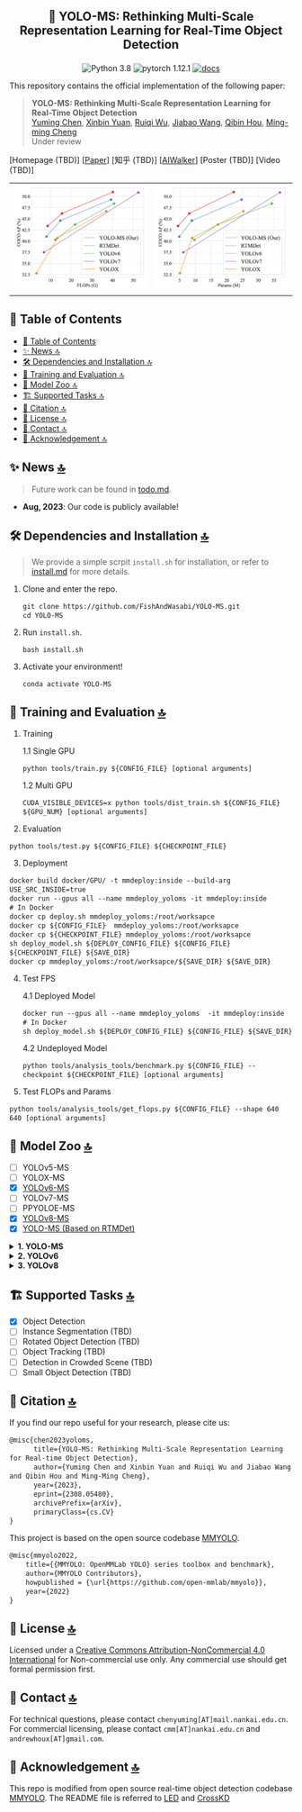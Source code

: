 <h2> <p align=center> 🚀 YOLO-MS: Rethinking Multi-Scale Representation Learning for Real-Time Object Detection </p> </h2>

<div align="center">

![Python 3.8](https://img.shields.io/badge/python-3.8-g)
![pytorch 1.12.1](https://img.shields.io/badge/pytorch-1.12.0-blue.svg)
[![docs](https://img.shields.io/badge/docs-latest-blue)](README.md)

</div>

This repository contains the official implementation of the following paper:

> **YOLO-MS: Rethinking Multi-Scale Representation Learning for Real-Time Object Detection**<br/>
> [Yuming Chen](http://www.fishworld.site/), [Xinbin Yuan](https://github.com/YXB-NKU), [Ruiqi Wu](https://rq-wu.github.io/), [Jiabao Wang](https://mmcheng.net/wjb/), [Qibin Hou](https://houqb.github.io/), [Ming-ming Cheng](https://mmcheng.net)<br/>
> Under review

\[Homepage (TBD)\]
\[[Paper](https://arxiv.org/abs/2308.05480)\]
\[知乎 (TBD)\]
\[[AIWalker](https://mp.weixin.qq.com/s/FfG9vNM_a2k_zflWfuimsw)\]
\[Poster (TBD)\]
\[Video (TBD)\]

<table>
  <tbody>
    <tr>
        <td>
            <img src='asserts/teaser_flops.png' alt='YOLOMS_TEASER0' width='500px'/>
        </td>
        <td>
            <img src='asserts/teaser_params.png' alt='YOLOMS_TEASER0' width='500px'/>
        </td>
    </tr>
    </tbody>
</table>

## 📄 Table of Contents

- [📄 Table of Contents](#-table-of-contents)
- [✨ News 🔝](#-news-)
- [🛠️ Dependencies and Installation 🔝](#️-dependencies-and-installation-)
- [🤖 Training and Evaluation 🔝](#-training-and-evaluation-)
- [🏡 Model Zoo 🔝](#-model-zoo-)
- [🏗️ Supported Tasks 🔝](#️-supported-tasks-)
- [📖 Citation 🔝](#-citation-)
- [📜 License 🔝](#-license-)
- [📮 Contact 🔝](#-contact-)
- [🤝 Acknowledgement 🔝](#-acknowledgement-)

## ✨ News [🔝](#-table-of-contents)

> Future work can be found in [todo.md](docs/todo.md).

- **Aug, 2023**: Our code is publicly available!

## 🛠️ Dependencies and Installation [🔝](#-table-of-contents)

> We provide a simple scrpit `install.sh` for installation, or refer to [install.md](docs/install.md) for more details.

1. Clone and enter the repo.

   ```shell
   git clone https://github.com/FishAndWasabi/YOLO-MS.git
   cd YOLO-MS
   ```

2. Run `install.sh`.

   ```shell
   bash install.sh
   ```

3. Activate your environment!

   ```shell
   conda activate YOLO-MS
   ```

## 🤖 Training and Evaluation [🔝](#-table-of-contents)

1. Training

   1.1 Single GPU

   ```shell
   python tools/train.py ${CONFIG_FILE} [optional arguments]
   ```

   1.2 Multi GPU

   ```shell
   CUDA_VISIBLE_DEVICES=x python tools/dist_train.sh ${CONFIG_FILE} ${GPU_NUM} [optional arguments]
   ```

2. Evaluation

```shell
python tools/test.py ${CONFIG_FILE} ${CHECKPOINT_FILE}
```

3. Deployment

```shell
docker build docker/GPU/ -t mmdeploy:inside --build-arg USE_SRC_INSIDE=true
docker run --gpus all --name mmdeploy_yoloms -it mmdeploy:inside
# In Docker
docker cp deploy.sh mmdeploy_yoloms:/root/worksapce
docker cp ${CONFIG_FILE}  mmdeploy_yoloms:/root/worksapce
docker cp ${CHECKPOINT_FILE} mmdeploy_yoloms:/root/worksapce
sh deploy_model.sh ${DEPLOY_CONFIG_FILE} ${CONFIG_FILE} ${CHECKPOINT_FILE} ${SAVE_DIR}
docker cp mmdeploy_yoloms:/root/worksapce/${SAVE_DIR} ${SAVE_DIR}
```

4. Test FPS

   4.1 Deployed Model

   ```shell
   docker run --gpus all --name mmdeploy_yoloms  -it mmdeploy:inside
   # In Docker
   sh deploy_model.sh ${DEPLOY_CONFIG_FILE} ${CONFIG_FILE} ${SAVE_DIR}
   ```

   4.2 Undeployed Model

   ```shell
   python tools/analysis_tools/benchmark.py ${CONFIG_FILE} --checkpoint ${CHECKPOINT_FILE} [optional arguments]
   ```

5. Test FLOPs and Params

```shell
python tools/analysis_tools/get_flops.py ${CONFIG_FILE} --shape 640 640 [optional arguments]
```

## 🏡 Model Zoo [🔝](#-table-of-contents)

- [ ] YOLOv5-MS
- [ ] YOLOX-MS
- [x] [YOLOv6-MS](configs/yolov6_ms)
- [ ] YOLOv7-MS
- [ ] PPYOLOE-MS
- [x] [YOLOv8-MS](configs/yolov8_ms)
- [x] [YOLO-MS (Based on RTMDet)](configs/yoloms)

<details>
<summary><b>1. YOLO-MS</b></summary>

<table>
    <thead align="center">
    <tr>
        <th> Model </th>
        <th> Resolution </th>
        <th> Epoch </th>
        <th> Params(M) </th>
        <th> FLOPs(G) </th>
        <th> $AP$ </th>
        <th> $AP_s$ </th>
        <th> $AP_m$ </th>
        <th> $AP_l$ </th>
        <th> Config </th>
        <th> 🔗  </th>
    </tr>
    </thead>
    <tbody align="center">
    <tr>
        <td style="width: 300pt"> XS </td>
        <td> 640 </td>
        <td> 300 </td>
        <td> 4.5 </td>
        <td> 8.7 </td>
        <td> 43.1 </td>
        <td> 24.0 </td>
        <td> 47.8 </td>
        <td> 59.1 </td>
        <td> [<a href="https://github.com/FishAndWasabi/YOLO-MS/tree/main/configs/yoloms/yoloms-xs_syncbn_fast_8xb8-300e_coco.py">config</a>]  </td>
        <td> [<a href="https://drive.google.com/file/d/1dCjyDfMY-tThlPb7tQXXgrpHLIWSS_Zr/view?usp=sharing">model</a>] </td>
    </tr>
    <tr>
        <td style="width: 300pt"> XS* </td>
        <td> 640 </td>
        <td> 300 </td>
        <td> 4.5 </td>
        <td> 8.7 </td>
        <td> 43.4 </td>
        <td> 23.7 </td>
        <td> 48.3 </td>
        <td> 60.3 </td>
        <td> [<a href="https://github.com/FishAndWasabi/YOLO-MS/tree/main/configs/yoloms/yoloms-xs-se_syncbn_fast_8xb8-300e_coco.py">config</a>]  </td>
        <td> [<a href="https://drive.google.com/file/d/1-GdPJX_GAfH9sXAHdRmFRTNR0kL0l5v8/view?usp=drive_link">model</a>] </td>
    </tr>
    <tr>
        <td> S </td>
        <td> 640 </td>
        <td> 300 </td>
        <td> 8.1 </td>
        <td> 15.6 </td>
        <td> 46.2 </td>
        <td> 27.5 </td>
        <td> 50.6 </td>
        <td> 62.9 </td>
        <td> [<a href="https://github.com/FishAndWasabi/YOLO-MS/tree/main/configs/yoloms/yoloms-s_syncbn_fast_8xb8-300e_coco.py">config</a>]  </td>
        <td> [<a href="https://drive.google.com/file/d/1inr-4aI9C4hOynBgmNqKyZ4-60MSoX5F/view?usp=drive_link">model</a>] </td>
    </tr>
    <tr>
        <td> S* </td>
        <td> 640 </td>
        <td> 300 </td>
        <td> 8.1 </td>
        <td> 15.6 </td>
        <td> 46.2 </td>
        <td> 26.9 </td>
        <td> 50.5 </td>
        <td> 63.0 </td>
        <td> [<a href="https://github.com/FishAndWasabi/YOLO-MS/tree/main/configs/yoloms/yoloms-s-se_syncbn_fast_8xb8-300e_coco.py">config</a>]  </td>
        <td> [<a href="https://drive.google.com/file/d/12mtXMOJDfuGdxImuPewq3-WJ0kanPjAx/view?usp=drive_link">model</a>] </td>
    </tr>
    <tr>
        <td> - </td>
        <td> 640 </td>
        <td> 300 </td>
        <td> 22.0 </td>
        <td> 40.1 </td>
        <td> 50.8 </td>
        <td> 33.2 </td>
        <td> 54.8 </td>
        <td> 66.4 </td>
        <td> [<a href="https://github.com/FishAndWasabi/YOLO-MS/tree/main/configs/yoloms/yoloms_syncbn_fast_8xb8-300e_coco.py">config</a>]  </td>
        <td> [<a href="https://drive.google.com/file/d/10JOBcIDkKDE4UpcKypnf8izSYJ_-z0P7/view?usp=drive_link">model</a>] </td>
    </tr>
    <tr>
        <td> -* </td>
        <td> 640 </td>
        <td> 300 </td>
        <td> 22.2 </td>
        <td> 40.1 </td>
        <td> 50.8 </td>
        <td> 33.2 </td>
        <td> 54.8 </td>
        <td> 66.4 </td>
        <td> [<a href="https://github.com/FishAndWasabi/YOLO-MS/tree/main/configs/yoloms/yoloms-se_syncbn_fast_8xb8-300e_coco.py">config</a>]  </td>
        <td> [<a href="https://drive.google.com/file/d/1Gf5g7Jssu88wZpPQDwNiqMIEkK4MpsdM/view?usp=drive_link">model</a>] </td>
    </tr>
    <!-- <tr>
        <td> L </td>
        <td> 640 </td>
        <td> 300 </td>
        <td colspan="8" > TBD </td>
    </tr> -->
    </tbody>
</table>

*\* refers to with SE attention*

</details>

<details>
<summary><b>2. YOLOv6</b></summary>

<table>
    <thead align="center">
    <tr>
        <th> Model </th>
        <th> Resolution </th>
        <th> Epoch </th>
        <th> Params(M) </th>
        <th> FLOPs(G) </th>
        <th> $AP$ </th>
        <th> $AP_s$ </th>
        <th> $AP_m$ </th>
        <th> $AP_l$ </th>
        <th> Config </th>
        <th> 🔗  </th>
    </tr>
    </thead>
    <tbody align="center">
    <tr>
        <td style="width: 300pt"> t </td>
        <td> 640 </td>
        <td> 400 </td>
        <td> 9.7 </td>
        <td> 12.4 </td>
        <td> 41.0 </td>
        <td> 21.2 </td>
        <td> 45.7 </td>
        <td> 57.7 </td>
        <td> [<a href="https://github.com/open-mmlab/mmyolo/blob/main/configs/yolov6/yolov6_t_syncbn_fast_8xb32-400e_coco.py">config</a>]  </td>
        <td> [<a href="https://download.openmmlab.com/mmyolo/v0/yolov6/yolov6_t_syncbn_fast_8xb32-400e_coco/yolov6_t_syncbn_fast_8xb32-400e_coco_20221030_143755-cf0d278f.pth">model</a>] </td>
    </tr>
    <tr>
        <td style="width: 300pt"> t-MS </td>
        <td> 640 </td>
        <td> 400 </td>
        <td> 8.1 </td>
        <td> 9.6 </td>
        <td> 43.5 (+2.5) </td>
        <td> 26.0 </td>
        <td> 48.3 </td>
        <td> 57.8 </td>
        <td> [<a href="https://github.com/FishAndWasabi/YOLO-MS/tree/main/configs/yolomsv6/yolov6-ms_t_syncbn_fast_8xb32-400e_coco.py">config</a>]  </td>
        <!-- <td> [<a href="">model</a>] </td> -->
        <td> [model] (TBD) </td>
    </tr>
    </tbody>
</table>

</details>

<details>
<summary><b>3. YOLOv8</b></summary>

<table>
    <thead align="center">
    <tr>
        <th> Model </th>
        <th> Resolution </th>
        <th> Epoch </th>
        <th> Params(M) </th>
        <th> FLOPs(G) </th>
        <th> $AP$ </th>
        <th> $AP_s$ </th>
        <th> $AP_m$ </th>
        <th> $AP_l$ </th>
        <th> Config </th>
        <th> 🔗  </th>
    </tr>
    </thead>
    <tbody align="center">
    <tr>
        <td style="width: 300pt"> n </td>
        <td> 640 </td>
        <td> 500 </td>
        <td> 2.9 </td>
        <td> 4.4 </td>
        <td> 37.2 </td>
        <td> 18.9 </td>
        <td> 40.5 </td>
        <td> 52.5 </td>
        <td> [<a href="https://github.com/open-mmlab/mmyolo/blob/main/configs/yolov8/yolov8_n_syncbn_fast_8xb16-500e_coco.py">config</a>]  </td>
        <td> [<a href="https://download.openmmlab.com/mmyolo/v0/yolov8/yolov8_n_syncbn_fast_8xb16-500e_coco/yolov8_n_syncbn_fast_8xb16-500e_coco_20230114_131804-88c11cdb.pth">model</a>] </td>
    </tr>
    <tr>
        <td style="width: 300pt"> n-MS </td>
        <td> 640 </td>
        <td> 500 </td>
        <td> 2.9 </td>
        <td> 4.4 </td>
        <td> 40.3 (+3.1) </td>
        <td> 22.0 </td>
        <td> 44.6 </td>
        <td> 53.7 </td>
        <td> [<a href="https://github.com/FishAndWasabi/YOLO-MS/tree/main/configs/yolomsv8/yolov8-ms_n_syncbn_fast_8xb16-500e_coco.py">config</a>]  </td>
        <td> [<a href="https://drive.google.com/file/d/1ssePhnZ4UQSRJk_NvweiQPA5llRFVlpw/view?usp=drive_link">model</a>] </td>
    </tr>
    <!-- <tr>
        <td style="width: 300pt"> s </td>
        <td> 640 </td>
        <td> 500 </td>
        <td colspan="8" > TBD </td>
    </tr>
    <tr>
        <td style="width: 300pt"> m </td>
        <td> 640 </td>
        <td> 500 </td>
        <td colspan="8" > TBD </td>
    </tr>
    <tr>
        <td style="width: 300pt"> l </td>
        <td> 640 </td>
        <td> 500 </td>
        <td colspan="8" > TBD </td>
    </tr>
    <tr>
        <td style="width: 300pt"> x </td>
        <td> 640 </td>
        <td> 500 </td>
        <td colspan="8" > TBD </td>
    </tr> -->
    </tbody>
</table>

</details>

## 🏗️ Supported Tasks [🔝](#-table-of-contents)

- [x] Object Detection
- [ ] Instance Segmentation (TBD)
- [ ] Rotated Object Detection (TBD)
- [ ] Object Tracking (TBD)
- [ ] Detection in Crowded Scene (TBD)
- [ ] Small Object Detection (TBD)

## 📖 Citation [🔝](#-table-of-contents)

If you find our repo useful for your research, please cite us:

```
@misc{chen2023yoloms,
      title={YOLO-MS: Rethinking Multi-Scale Representation Learning for Real-time Object Detection},
      author={Yuming Chen and Xinbin Yuan and Ruiqi Wu and Jiabao Wang and Qibin Hou and Ming-Ming Cheng},
      year={2023},
      eprint={2308.05480},
      archivePrefix={arXiv},
      primaryClass={cs.CV}
}
```

This project is based on the open source codebase [MMYOLO](https://github.com/open-mmlab/mmyolo).

```
@misc{mmyolo2022,
    title={{MMYOLO: OpenMMLab YOLO} series toolbox and benchmark},
    author={MMYOLO Contributors},
    howpublished = {\url{https://github.com/open-mmlab/mmyolo}},
    year={2022}
}
```

## 📜 License [🔝](#-table-of-contents)

Licensed under a [Creative Commons Attribution-NonCommercial 4.0 International](https://creativecommons.org/licenses/by-nc/4.0/) for Non-commercial use only. Any commercial use should get formal permission first.

## 📮 Contact [🔝](#-table-of-contents)

For technical questions, please contact `chenyuming[AT]mail.nankai.edu.cn`.
For commercial licensing, please contact `cmm[AT]nankai.edu.cn` and `andrewhoux[AT]gmail.com`.

## 🤝 Acknowledgement [🔝](#-table-of-contents)

This repo is modified from open source real-time object detection codebase [MMYOLO](https://github.com/open-mmlab/mmyolo).
The README file is referred to [LED](https://github.com/Srameo/LED) and [CrossKD](https://github.com/jbwang1997/CrossKD)
